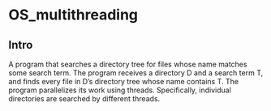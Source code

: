 # OS_multithreading
## Intro 
A program that searches a directory tree for files whose name matches some search term.
The program receives a directory D and a search term T, and finds every file
in D’s directory tree whose name contains T.
The program parallelizes its work using threads.
Specifically, individual directories are searched by different threads.
